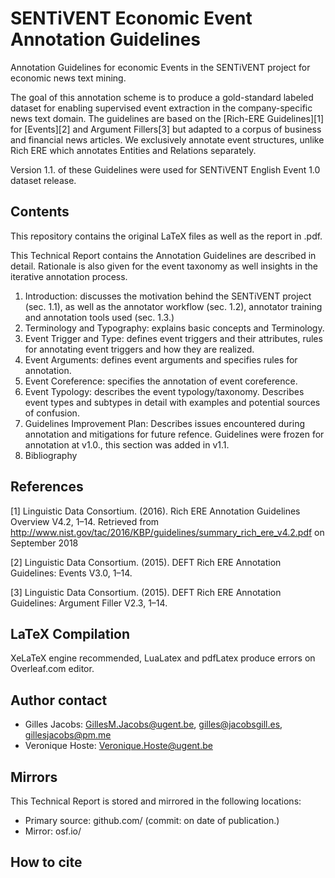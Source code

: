 # SENTiVENT Economic Event Annotation Guidelines
Annotation Guidelines for economic Events in the SENTiVENT project for economic news text mining.

The goal of this annotation scheme is to produce a gold-standard labeled dataset for enabling supervised event extraction in the company-specific news text domain.
The guidelines are based on the [Rich-ERE Guidelines][1] for [Events][2] and Argument Fillers[3] but adapted to a corpus of business and financial news articles.
We exclusively annotate event structures, unlike Rich ERE which annotates Entities and Relations separately.

Version 1.1. of these Guidelines were used for SENTiVENT English Event 1.0 dataset release.

## Contents
This repository contains the original LaTeX files as well as the report in .pdf.

This Technical Report contains the Annotation Guidelines are described in detail.
Rationale is also given for the event taxonomy as well insights in the iterative annotation process.

1. Introduction: discusses the motivation behind the SENTiVENT project (sec. 1.1), as well as the annotator workflow (sec. 1.2), annotator training and annotation tools used (sec. 1.3.)
2. Terminology and Typography: explains basic concepts and Terminology.
3. Event Trigger and Type: defines event triggers and their attributes, rules for annotating event triggers and how they are realized.
4. Event Arguments: defines event arguments and specifies rules for annotation.
5. Event Coreference: specifies the annotation of event coreference.
6. Event Typology: describes the event typology/taxonomy. Describes event types and subtypes in detail with examples and potential sources of confusion.
7. Guidelines Improvement Plan: Describes issues encountered during annotation and mitigations for future refence. Guidelines were frozen for annotation at v1.0., this section was added in v1.1.
8. Bibliography

## References
[1] Linguistic Data Consortium. (2016). Rich ERE Annotation Guidelines Overview V4.2, 1–14. Retrieved from http://www.nist.gov/tac/2016/KBP/guidelines/summary_rich_ere_v4.2.pdf on September 2018

[2] Linguistic Data Consortium. (2015). DEFT Rich ERE Annotation Guidelines: Events V3.0, 1–14.

[3] Linguistic Data Consortium. (2015). DEFT Rich ERE Annotation Guidelines: Argument Filler V2.3, 1–14.

## LaTeX Compilation
XeLaTeX engine recommended, LuaLatex and pdfLatex produce errors on Overleaf.com editor.

## Author contact
- Gilles Jacobs: GillesM.Jacobs@ugent.be, gilles@jacobsgill.es, gillesjacobs@pm.me
- Veronique Hoste: Veronique.Hoste@ugent.be

## Mirrors
This Technical Report is stored and mirrored in the following locations:
- Primary source: github.com/ (commit: on date of publication.)
- Mirror: osf.io/

## How to cite
